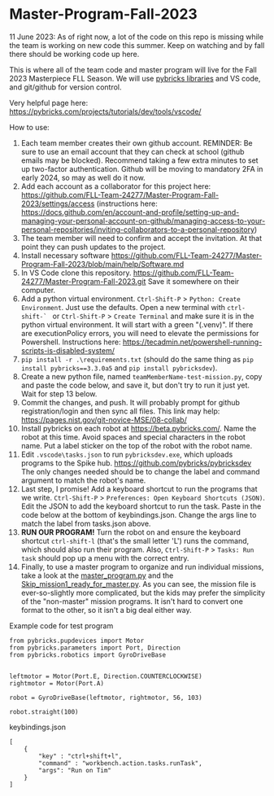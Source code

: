 # Master-Program-Fall-2023

11 June 2023: As of right now, a lot of the code on this repo is missing while the team is working on new code this summer. Keep on watching and by fall there should be working code up here.

This is where all of the team code and master program will live for the Fall 2023 Masterpiece FLL Season. We will use [pybricks libraries](https://github.com/pybricks) and VS code, and git/github for version control.

Very helpful page here: https://pybricks.com/projects/tutorials/dev/tools/vscode/

How to use:

1. Each team member creates their own github account. REMINDER: Be sure to use an email account that they can check at school (github emails may be blocked). Recommend taking a few extra minutes to set up two-factor authentication. Github will be moving to mandatory 2FA in early 2024, so may as well do it now.
2. Add each account as a collaborator for this project here: https://github.com/FLL-Team-24277/Master-Program-Fall-2023/settings/access (instructions here: https://docs.github.com/en/account-and-profile/setting-up-and-managing-your-personal-account-on-github/managing-access-to-your-personal-repositories/inviting-collaborators-to-a-personal-repository)
3. The team member will need to confirm and accept the invitation. At that point they can push updates to the project.
4. Install necessary software https://github.com/FLL-Team-24277/Master-Program-Fall-2023/blob/main/help/Software.md
5. In VS Code clone this repository. https://github.com/FLL-Team-24277/Master-Program-Fall-2023.git Save it somewhere on their computer.
6. Add a python virtual environment. `Ctrl-Shift-P` > `Python: Create Environment`. Just use the defaults. Open a new terminal with ``ctrl-shift-` `` or `Ctrl-Shift-P` > `Create Terminal` and make sure it is in the python virtual environment. It will start with a green "(.venv)". If there are executionPolicy errors, you will need to elevate the permissions for Powershell. Instructions here: https://tecadmin.net/powershell-running-scripts-is-disabled-system/
7. `pip install -r .\requirements.txt` (should do the same thing as `pip install pybricks==3.3.0a5` and `pip install pybricksdev`).
8. Create a new python file, named `teamMemberName-test-mission.py`, copy and paste the code below, and save it, but don't try to run it just yet. Wait for step 13 below.
9. Commit the changes, and push. It will probably prompt for github registration/login and then sync all files. This link may help: https://pages.nist.gov/git-novice-MSE/08-collab/
10. Install pybricks on each robot at https://beta.pybricks.com/. Name the robot at this time. Avoid spaces and special characters in the robot name. Put a label sticker on the top of the robot with the robot name.
11. Edit `.vscode\tasks.json` to run `pybricksdev.exe`, which uploads programs to the Spike hub. https://github.com/pybricks/pybricksdev The only changes needed should be to change the label and command argument to match the robot's name.
12. Last step, I promise! Add a keyboard shortcut to run the programs that we write. `Ctrl-Shift-P` > `Preferences: Open Keyboard Shortcuts (JSON)`. Edit the JSON to add the keyboard shortcut to run the task. Paste in the code below at the bottom of keybindings.json. Change the args line to match the label from tasks.json above.
13. **RUN OUR PROGRAM!** Turn the robot on and ensure the keyboard shortcut `ctrl-shift-l` (that's the small letter 'L') runs the command, which should also run their program. Also, `Ctrl-Shift-P` > `Tasks: Run task` should pop up a menu with the correct entry.
14. Finally, to use a master program to organize and run individual missions, take a look at the [master_program.py](https://github.com/FLL-Team-24277/Master-Program-Fall-2023/blob/main/Master%20Program.py) and the [Skip_mission1_ready_for_master.py](https://github.com/FLL-Team-24277/Master-Program-Fall-2023/blob/main/Skip_Mission1_ready_for_master.py). As you can see, the mission file is ever-so-slightly more complicated, but the kids may prefer the simplicity of the "non-master" mission programs. It isn't hard to convert one format to the other, so it isn't a big deal either way.

Example code for test program
~~~
from pybricks.pupdevices import Motor
from pybricks.parameters import Port, Direction
from pybricks.robotics import GyroDriveBase


leftmotor = Motor(Port.E, Direction.COUNTERCLOCKWISE)
rightmotor = Motor(Port.A)

robot = GyroDriveBase(leftmotor, rightmotor, 56, 103)

robot.straight(100)
~~~


keybindings.json
~~~
[
    {
        "key" : "ctrl+shift+l",
        "command" : "workbench.action.tasks.runTask",
        "args": "Run on Tim"
    }
]
~~~
